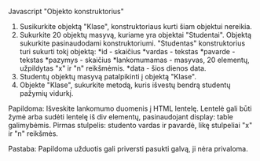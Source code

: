 Javascript "Objekto konstruktorius"

 

1. Susikurkite objektą "Klase", konstruktoriaus kurti šiam objektui nereikia.
2. Sukurkite 20 objektų masyvą, kuriame yra objektai "Studentai". Objektą sukurkite pasinaudodami konstruktoriumi.
"Studentas" konstruktorius turi sukurti tokį objektą:
*id - skaičius
*vardas - tekstas
*pavarde - tekstas
*pazymys - skaičius
*lankomumamas - masyvas, 20 elementų, užpildytas "x" ir "n" reikšmėmis.
*data - šios dienos data.
3. Studentų objektų masyvą patalpikinti į objektą "Klase".
4. Objekte "Klase", sukurkite metodą, kuris išvestų bendrą studentų pažymių vidurkį.

 

Papildoma:
Išveskite lankomumo duomenis į HTML lentelę. Lentelė gali būti <table> žymė arba sudėti lentelę iš div elementų, pasinaudojant display: table galimybėmis. Pirmas stulpelis: studento vardas ir pavardė, likę stulpeliai "x" ir "n" reikšmės.
 
Pastaba: Papildoma užduotis gali priversti pasukti galvą, ji nėra privaloma.